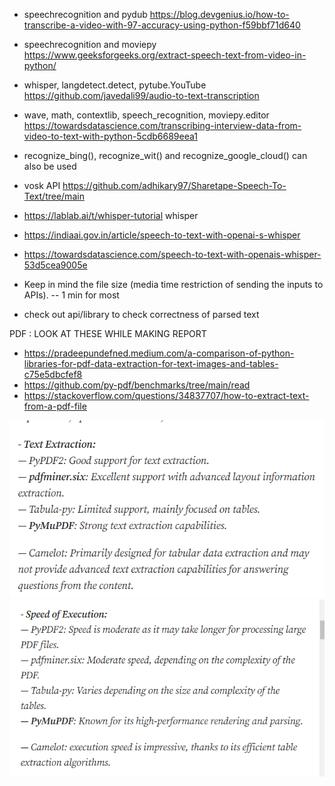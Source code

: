 - speechrecognition and pydub https://blog.devgenius.io/how-to-transcribe-a-video-with-97-accuracy-using-python-f59bbf71d640
- speechrecognition and moviepy https://www.geeksforgeeks.org/extract-speech-text-from-video-in-python/
- whisper, langdetect.detect, pytube.YouTube https://github.com/javedali99/audio-to-text-transcription
- wave, math, contextlib, speech_recognition, moviepy.editor https://towardsdatascience.com/transcribing-interview-data-from-video-to-text-with-python-5cdb6689eea1
- recognize_bing(), recognize_wit() and recognize_google_cloud() can also be used
- vosk API https://github.com/adhikary97/Sharetape-Speech-To-Text/tree/main
- https://lablab.ai/t/whisper-tutorial whisper 
- https://indiaai.gov.in/article/speech-to-text-with-openai-s-whisper
- https://towardsdatascience.com/speech-to-text-with-openais-whisper-53d5cea9005e

- Keep in mind the file size (media time restriction of sending the inputs to APIs). -- 1 min for most
- check out api/library to check correctness of parsed text

PDF : LOOK AT THESE WHILE MAKING REPORT
- https://pradeepundefned.medium.com/a-comparison-of-python-libraries-for-pdf-data-extraction-for-text-images-and-tables-c75e5dbcfef8
- https://github.com/py-pdf/benchmarks/tree/main/read
- https://stackoverflow.com/questions/34837707/how-to-extract-text-from-a-pdf-file

![Text Quality](image.png)
![Speed](image-1.png)